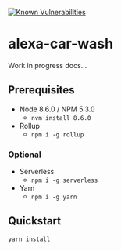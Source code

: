 [![Known Vulnerabilities](https://snyk.io/test/github/josephyi/alexa-car-wash/badge.svg)](https://snyk.io/test/github/josephyi/alexa-car-wash)

# alexa-car-wash

Work in progress docs...

## Prerequisites
* Node 8.6.0 / NPM 5.3.0
  * `nvm install 8.6.0`
* Rollup
  * `npm i -g rollup`

### Optional
* Serverless
  * `npm i -g serverless`
* Yarn
  * `npm i -g yarn`

## Quickstart

`yarn install`
